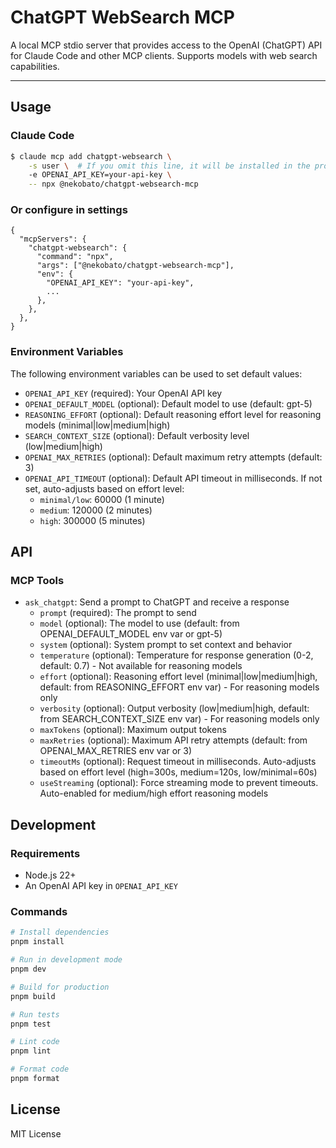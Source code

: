 # ChatGPT WebSearch MCP

A local MCP stdio server that provides access to the OpenAI (ChatGPT) API for Claude Code and other MCP clients. Supports models with web search capabilities.

---

## Usage

### Claude Code

```sh
$ claude mcp add chatgpt-websearch \
	-s user \  # If you omit this line, it will be installed in the project scope
	-e OPENAI_API_KEY=your-api-key \
	-- npx @nekobato/chatgpt-websearch-mcp
```

### Or configure in settings

```jsonc
{
  "mcpServers": {
    "chatgpt-websearch": {
      "command": "npx",
      "args": ["@nekobato/chatgpt-websearch-mcp"],
      "env": {
        "OPENAI_API_KEY": "your-api-key",
        ...
      },
    },
  },
}
```

### Environment Variables

The following environment variables can be used to set default values:

- `OPENAI_API_KEY` (required): Your OpenAI API key
- `OPENAI_DEFAULT_MODEL` (optional): Default model to use (default: gpt-5)
- `REASONING_EFFORT` (optional): Default reasoning effort level for reasoning models (minimal|low|medium|high)
- `SEARCH_CONTEXT_SIZE` (optional): Default verbosity level (low|medium|high)
- `OPENAI_MAX_RETRIES` (optional): Default maximum retry attempts (default: 3)
- `OPENAI_API_TIMEOUT` (optional): Default API timeout in milliseconds. If not set, auto-adjusts based on effort level:
  - `minimal/low`: 60000 (1 minute)
  - `medium`: 120000 (2 minutes)
  - `high`: 300000 (5 minutes)

## API

### MCP Tools

- `ask_chatgpt`: Send a prompt to ChatGPT and receive a response
  - `prompt` (required): The prompt to send
  - `model` (optional): The model to use (default: from OPENAI_DEFAULT_MODEL env var or gpt-5)
  - `system` (optional): System prompt to set context and behavior
  - `temperature` (optional): Temperature for response generation (0-2, default: 0.7) - Not available for reasoning models
  - `effort` (optional): Reasoning effort level (minimal|low|medium|high, default: from REASONING_EFFORT env var) - For reasoning models only
  - `verbosity` (optional): Output verbosity (low|medium|high, default: from SEARCH_CONTEXT_SIZE env var) - For reasoning models only
  - `maxTokens` (optional): Maximum output tokens
  - `maxRetries` (optional): Maximum API retry attempts (default: from OPENAI_MAX_RETRIES env var or 3)
  - `timeoutMs` (optional): Request timeout in milliseconds. Auto-adjusts based on effort level (high=300s, medium=120s, low/minimal=60s)
  - `useStreaming` (optional): Force streaming mode to prevent timeouts. Auto-enabled for medium/high effort reasoning models

## Development

### Requirements

- Node.js 22+
- An OpenAI API key in `OPENAI_API_KEY`

### Commands

```bash
# Install dependencies
pnpm install

# Run in development mode
pnpm dev

# Build for production
pnpm build

# Run tests
pnpm test

# Lint code
pnpm lint

# Format code
pnpm format
```

## License

MIT License